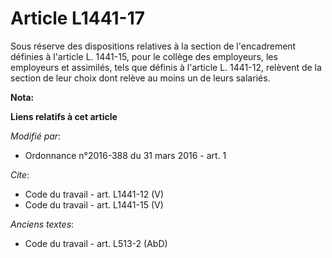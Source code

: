 # Article L1441-17

Sous réserve des dispositions relatives à la section de l'encadrement définies à l'article L. 1441-15, pour le collège des
employeurs, les employeurs et assimilés, tels que définis à l'article L. 1441-12, relèvent de la section de leur choix dont
relève au moins un de leurs salariés.

**Nota:**



**Liens relatifs à cet article**

_Modifié par_:

  - Ordonnance n°2016-388 du 31 mars 2016 - art. 1

_Cite_:

  - Code du travail - art. L1441-12 (V)
  - Code du travail - art. L1441-15 (V)

_Anciens textes_:

  - Code du travail - art. L513-2 (AbD)
